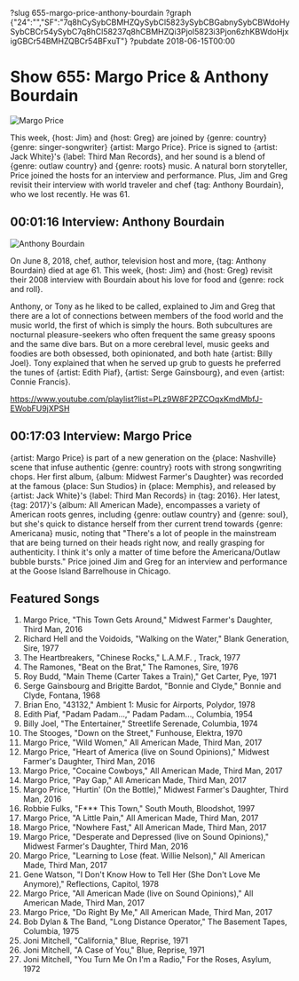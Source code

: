 ?slug 655-margo-price-anthony-bourdain
?graph {"24":"","SF":"7q8hCySybCBMHZQySybCl5823ySybCBGabnySybCBWdoHySybCBCr54ySybC7q8hCl58237q8hCBMHZQi3Pjol5823i3Pjon6zhKBWdoHjxigGBCr54BMHZQBCr54BFxuT"}
?pubdate 2018-06-15T00:00

# Show 655: Margo Price & Anthony Bourdain

![Margo Price](//static.soundopinions.org/images/2018/margo_price.jpg)

This week, {host: Jim} and {host: Greg} are joined by {genre: country} {genre: singer-songwriter} {artist: Margo Price}. Price is signed to {artist: Jack White}'s {label: Third Man Records}, and her sound is a blend of {genre: outlaw country} and {genre: roots} music. A natural born storyteller, Price joined the hosts for an interview and performance. Plus, Jim and Greg revisit their interview with world traveler and chef {tag: Anthony Bourdain}, who we lost recently. He was 61. 


## 00:01:16 Interview: Anthony Bourdain
![Anthony Bourdain](//static.soundopinions.org/images/2018/bourdain.jpg)

On June 8, 2018, chef, author, television host and more, {tag: Anthony Bourdain} died at age 61. This week, {host: Jim} and {host: Greg} revisit their 2008 interview with Bourdain about his love for food and {genre: rock and roll}. 

Anthony, or Tony as he liked to be called, explained to Jim and Greg that there are a lot of connections between members of the food world and the music world, the first of which is simply the hours. Both subcultures are nocturnal pleasure-seekers who often frequent the same greasy spoons and the same dive bars. But on a more cerebral level, music geeks and foodies are both obsessed, both opinionated, and both hate {artist: Billy Joel}. Tony explained that when he served up grub to guests he preferred the tunes of {artist: Edith Piaf}, {artist: Serge Gainsbourg}, and even {artist: Connie Francis}.

https://www.youtube.com/playlist?list=PLz9W8F2PZCOqxKmdMbfJ-EWobFU9jXPSH

## 00:17:03 Interview: Margo Price
{artist: Margo Price} is part of a new generation on the {place: Nashville} scene that infuse authentic {genre: country} roots with strong songwriting chops. Her first album, {album: Midwest Farmer's Daughter} was recorded at the famous {place: Sun Studios} in {place: Memphis}, and released by {artist: Jack White}'s {label: Third Man Records} in {tag: 2016}. Her latest, {tag: 2017}'s {album: All American Made}, encompasses a variety of American roots genres, including {genre: outlaw country} and {genre: soul}, but she's quick to distance herself from ther current trend towards {genre: Americana} music, noting that "There's a lot of people in the mainstream that are being turned on their heads right now, and really grasping for authenticity. I think it's only a matter of time before the Americana/Outlaw bubble bursts." Price joined Jim and Greg for an interview and performance at the Goose Island Barrelhouse in Chicago.

## Featured Songs

1. Margo Price, "This Town Gets Around," Midwest Farmer's Daughter, Third Man, 2016
1. Richard Hell and the Voidoids, "Walking on the Water," Blank Generation, Sire, 1977
1. The Heartbreakers, "Chinese Rocks," L.A.M.F. , Track, 1977
1. The Ramones, "Beat on the Brat," The Ramones, Sire, 1976
1. Roy Budd, "Main Theme (Carter Takes a Train)," Get Carter, Pye, 1971
1. Serge Gainsbourg and Brigitte Bardot, "Bonnie and Clyde," Bonnie and Clyde, Fontana, 1968
1. Brian Eno, "43132," Ambient 1: Music for Airports, Polydor, 1978
1. Edith Piaf, "Padam Padam...," Padam Padam..., Columbia, 1954
1. Billy Joel, "The Entertainer," Streetlife Serenade, Columbia, 1974
1. The Stooges, "Down on the Street," Funhouse, Elektra, 1970
1. Margo Price, "Wild Women," All American Made, Third Man, 2017
1. Margo Price, "Heart of America (live on Sound Opinions)," Midwest Farmer's Daughter, Third Man, 2016
1. Margo Price, "Cocaine Cowboys," All American Made, Third Man, 2017
1. Margo Price, "Pay Gap," All American Made, Third Man, 2017
1. Margo Price, "Hurtin' (On the Bottle)," Midwest Farmer's Daughter, Third Man, 2016
1. Robbie Fulks, "F*** This Town," South Mouth, Bloodshot, 1997
1. Margo Price, "A Little Pain," All American Made, Third Man, 2017
1. Margo Price, "Nowhere Fast," All American Made, Third Man, 2017
1. Margo Price, "Desperate and Depressed (live on Sound Opinions)," Midwest Farmer's Daughter, Third Man, 2016
1. Margo Price, "Learning to Lose (feat. Willie Nelson)," All American Made, Third Man, 2017
1. Gene Watson, "I Don't Know How to Tell Her (She Don't Love Me Anymore)," Reflections, Capitol, 1978
1. Margo Price, "All American Made (live on Sound Opinions)," All American Made, Third Man, 2017
1. Margo Price, "Do Right By Me," All American Made, Third Man, 2017
1. Bob Dylan & The Band, "Long Distance Operator," The Basement Tapes, Columbia, 1975
1. Joni Mitchell, "California," Blue, Reprise, 1971
1. Joni Mitchell, "A Case of You," Blue, Reprise, 1971
1. Joni Mitchell, "You Turn Me On I'm a Radio," For the Roses, Asylum, 1972